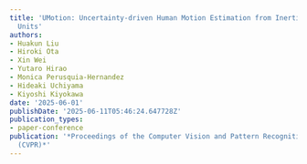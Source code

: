 ```yaml
---
title: 'UMotion: Uncertainty-driven Human Motion Estimation from Inertial and Ultra-wideband
  Units'
authors:
- Huakun Liu
- Hiroki Ota
- Xin Wei
- Yutaro Hirao
- Monica Perusquia-Hernandez
- Hideaki Uchiyama
- Kiyoshi Kiyokawa
date: '2025-06-01'
publishDate: '2025-06-11T05:46:24.647728Z'
publication_types:
- paper-conference
publication: '*Proceedings of the Computer Vision and Pattern Recognition Conference
  (CVPR)*'
---
```

